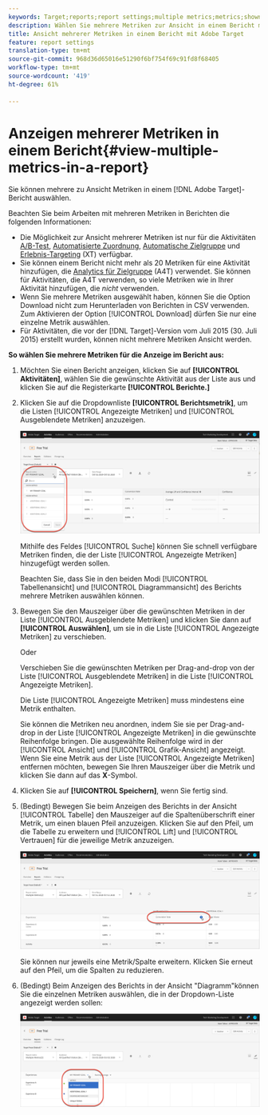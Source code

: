 ```yaml
---
keywords: Target;reports;report settings;multiple metrics;metrics;shown metrics;hidden metrics
description: Wählen Sie mehrere Metriken zur Ansicht in einem Bericht mit Adobe Target aus.
title: Ansicht mehrerer Metriken in einem Bericht mit Adobe Target
feature: report settings
translation-type: tm+mt
source-git-commit: 968d36d65016e51290f6bf754f69c91fd8f68405
workflow-type: tm+mt
source-wordcount: '419'
ht-degree: 61%

---
```



# Anzeigen mehrerer Metriken in einem Bericht{#view-multiple-metrics-in-a-report}

Sie können mehrere zu Ansicht Metriken in einem [!DNL Adobe Target]-Bericht auswählen.

Beachten Sie beim Arbeiten mit mehreren Metriken in Berichten die folgenden Informationen:

* Die Möglichkeit zur Ansicht mehrerer Metriken ist nur für die Aktivitäten [A/B-Test](/help/c-activities/t-test-ab/test-ab.md), [Automatisierte Zuordnung](/help/c-activities/automated-traffic-allocation/automated-traffic-allocation.md), [Automatische Zielgruppe](/help/c-activities/auto-target/auto-target-to-optimize.md) und [Erlebnis-Targeting](/help/c-activities/t-experience-target/experience-target.md) (XT) verfügbar.
* Sie können einem Bericht nicht mehr als 20 Metriken für eine Aktivität hinzufügen, die [Analytics für Zielgruppe](/help/c-integrating-target-with-mac/a4t/a4t.md) (A4T) verwendet. Sie können für Aktivitäten, die A4T verwenden, so viele Metriken wie in Ihrer Aktivität hinzufügen, die *nicht* verwenden.
* Wenn Sie mehrere Metriken ausgewählt haben, können Sie die Option [](/help/c-reports/downloading-data-in-csv-file.md)Download nicht zum Herunterladen von Berichten in CSV verwenden. Zum Aktivieren der Option [!UICONTROL Download] dürfen Sie nur eine einzelne Metrik auswählen.
* Für Aktivitäten, die vor der [!DNL Target]-Version vom Juli 2015 (30. Juli 2015) erstellt wurden, können nicht mehrere Metriken Ansicht werden.

**So wählen Sie mehrere Metriken für die Anzeige im Bericht aus:**

1. Möchten Sie einen Bericht anzeigen, klicken Sie auf **[!UICONTROL Aktivitäten]**, wählen Sie die gewünschte Aktivität aus der Liste aus und klicken Sie auf die Registerkarte **[!UICONTROL Berichte.]**
1. Klicken Sie auf die Dropdownliste **[!UICONTROL Berichtsmetrik]**, um die Listen [!UICONTROL Angezeigte Metriken] und [!UICONTROL Ausgeblendete Metriken] anzuzeigen.

   ![](assets/multiple_metrics.png)

   Mithilfe des Feldes [!UICONTROL Suche] können Sie schnell verfügbare Metriken finden, die der Liste [!UICONTROL Angezeigte Metriken] hinzugefügt werden sollen.

   Beachten Sie, dass Sie in den beiden Modi [!UICONTROL Tabellenansicht] und [!UICONTROL Diagrammansicht] des Berichts mehrere Metriken auswählen können.

1. Bewegen Sie den Mauszeiger über die gewünschten Metriken in der Liste [!UICONTROL Ausgeblendete Metriken] und klicken Sie dann auf **[!UICONTROL Auswählen]**, um sie in die Liste [!UICONTROL Angezeigte Metriken] zu verschieben.

   Oder

   Verschieben Sie die gewünschten Metriken per Drag-and-drop von der Liste [!UICONTROL Ausgeblendete Metriken] in die Liste [!UICONTROL Angezeigte Metriken].

   Die Liste [!UICONTROL Angezeigte Metriken] muss mindestens eine Metrik enthalten.

   Sie können die Metriken neu anordnen, indem Sie sie per Drag-and-drop in der Liste [!UICONTROL Angezeigte Metriken] in die gewünschte Reihenfolge bringen. Die ausgewählte Reihenfolge wird in der [!UICONTROL Ansicht] und [!UICONTROL Grafik-Ansicht] angezeigt. Wenn Sie eine Metrik aus der Liste [!UICONTROL Angezeigte Metriken] entfernen möchten, bewegen Sie Ihren Mauszeiger über die Metrik und klicken Sie dann auf das **X**-Symbol.

1. Klicken Sie auf **[!UICONTROL Speichern]**, wenn Sie fertig sind.
1. (Bedingt) Bewegen Sie beim Anzeigen des Berichts in der Ansicht [!UICONTROL Tabelle] den Mauszeiger auf die Spaltenüberschrift einer Metrik, um einen blauen Pfeil anzuzeigen. Klicken Sie auf den Pfeil, um die Tabelle zu erweitern und [!UICONTROL Lift] und [!UICONTROL Vertrauen] für die jeweilige Metrik anzuzeigen.

   ![](assets/multiple_metrics_table.png)

   Sie können nur jeweils eine Metrik/Spalte erweitern. Klicken Sie erneut auf den Pfeil, um die Spalten zu reduzieren.

1. (Bedingt) Beim Anzeigen des Berichts in der Ansicht &quot;Diagramm&quot;können Sie die einzelnen Metriken auswählen, die in der Dropdown-Liste angezeigt werden sollen:

   ![](assets/multiple_metrics_graph.png)


